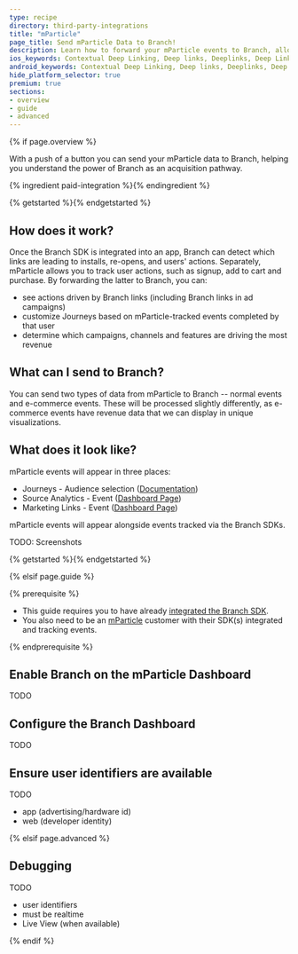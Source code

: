 ```yaml
---
type: recipe
directory: third-party-integrations
title: "mParticle"
page_title: Send mParticle Data to Branch!
description: Learn how to forward your mParticle events to Branch, allowing you to analyze commerce data and customize Journeys based on mParticle data.
ios_keywords: Contextual Deep Linking, Deep links, Deeplinks, Deep Linking, Deeplinking, Deferred Deep Linking, Deferred Deeplinking, Google App Indexing, Google App Invites, Apple Universal Links, Apple Spotlight Search, Facebook App Links, AppLinks, Deepviews, Deep views, mParticle, user segmentation, life time value, LTV
android_keywords: Contextual Deep Linking, Deep links, Deeplinks, Deep Linking, Deeplinking, Deferred Deep Linking, Deferred Deeplinking, Google App Indexing, Google App Invites, Apple Universal Links, Apple Spotlight Search, Facebook App Links, AppLinks, Deepviews, Deep views, mParticle, user segmentation, life time value, LTV
hide_platform_selector: true
premium: true
sections:
- overview
- guide
- advanced
---
```


{% if page.overview %}

With a push of a button you can send your mParticle data to Branch, helping you understand the power of Branch as an acquisition pathway.

{% ingredient paid-integration %}{% endingredient %}

{% getstarted %}{% endgetstarted %}

## How does it work?

Once the Branch SDK is integrated into an app, Branch can detect which links are leading to installs, re-opens, and users' actions. Separately, mParticle allows you to track user actions, such as signup, add to cart and purchase. By forwarding the latter to Branch, you can:

* see actions driven by Branch links (including Branch links in ad campaigns) 
* customize Journeys based on mParticle-tracked events completed by that user
* determine which campaigns, channels and features are driving the most revenue

## What can I send to Branch?

You can send two types of data from mParticle to Branch -- normal events and e-commerce events. These will be processed slightly differently, as e-commerce events have revenue data that we can display in unique visualizations.

## What does it look like?

mParticle events will appear in three places:

* Journeys - Audience selection ([Documentation]({{base.url}}/features/journeys/guide/#select-audience))
* Source Analytics - Event ([Dashboard Page](https://dashboard.branch.io/analytics/source))
* Marketing Links - Event ([Dashboard Page](https://dashboard.branch.io/marketing))

mParticle events will appear alongside events tracked via the Branch SDKs.

TODO: Screenshots


{% getstarted %}{% endgetstarted %}

{% elsif page.guide %}

{% prerequisite %}

- This guide requires you to have already [integrated the Branch SDK]({{base.url}}/getting-started/sdk-integration-guide).
- You also need to be an [mParticle](https://www.mparticle.com/) customer with their SDK(s) integrated and tracking events.

{% endprerequisite %}

## Enable Branch on the mParticle Dashboard

TODO

## Configure the Branch Dashboard

TODO

## Ensure user identifiers are available

TODO

* app (advertising/hardware id)
* web (developer identity)

{% elsif page.advanced %}

## Debugging

TODO

* user identifiers
* must be realtime
* Live View (when available)

{% endif %}